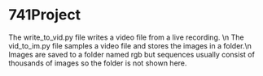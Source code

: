 # 741Project
The write_to_vid.py file writes a video file from a live recording. \n
The vid_to_im.py file samples a video file and stores the images in a folder.\n
Images are saved to a folder named rgb but sequences usually consist of thousands of images so the folder is not shown here.
